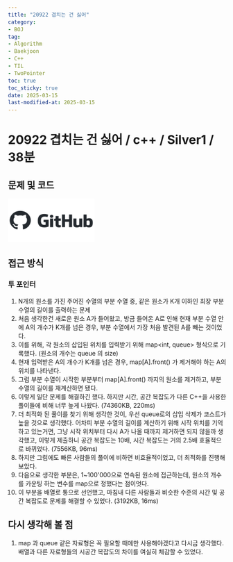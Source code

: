 ```yaml
---
title: "20922 겹치는 건 싫어"
category:
- BOJ
tag:
- Algorithm
- Baekjoon
- C++
- TIL
- TwoPointer
toc: true
toc_sticky: true
date: 2025-03-15
last-modified-at: 2025-03-15
---
```


#   20922 겹치는 건 싫어 / c++ / Silver1 / 38분

## 문제 및 코드   
[<img src="https://github.com/Sho1007/sho1007.github.io/blob/main/assets/images/github-logo-vector.png?raw=true" width="200" height="100"/>](https://github.com/Sho1007/Algorithm/tree/main/%EB%B0%B1%EC%A4%80/Silver/20922.%E2%80%85%EA%B2%B9%EC%B9%98%EB%8A%94%E2%80%85%EA%B1%B4%E2%80%85%EC%8B%AB%EC%96%B4)

## 접근 방식
### 투 포인터
1. N개의 원소를 가진 주어진 수열의 부분 수열 중, 같은 원소가 K개 이하인 최장 부분 수열의 길이를 출력하는 문제
2. 처음 생각한건 새로운 원소 A가 들어왔고, 방금 들어온 A로 인해 현재 부분 수열 안에 A의 개수가 K개를 넘은 경우, 부분 수열에서 가장 처음 발견된 A를 빼는 것이었다.
3. 이를 위해, 각 원소의 삽입된 위치를 입력받기 위해 map<int, queue<int>> 형식으로 기록했다. (원소의 개수는 queue 의 size)
4. 현재 입력받은 A의 개수가 K개를 넘은 경우, map[A].front() 가 제거해야 하는 A의 위치를 나타낸다.
5. 그럼 부분 수열이 시작한 부분부터 map[A].front() 까지의 원소를 제거하고, 부분 수열의 길이를 재계산하면 됐다.
6. 이렇게 일단 문제를 해결하긴 했다. 하지만 시간, 공간 복잡도가 다른 C++을 사용한 풀이들에 비해 너무 높게 나왔다. (74360KB, 220ms)
7. 더 최적화 된 풀이를 찾기 위해 생각한 것이, 우선 queue로의 삽입 삭제가 코스트가 높을 것으로 생각했다. 어차피 부분 수열의 길이를 계산하기 위해 시작 위치를 기억하고 있는거면, 그냥 시작 위치부터 다시 A가 나올 때까지 제거하면 되지 않을까 생각했고, 이렇게 제출하니 공간 복잡도는 10배,  시간 복잡도는 거의 2.5배 효율적으로 바뀌었다. (7556KB, 96ms)
8. 하지만 그럼에도 빠른 사람들의 풀이에 비하면 비효율적이었고, 더 최적화를 진행해보았다.
9. 다음으로 생각한 부분은, 1~100'000으로 연속된 원소에 접근하는데, 원소의 개수를 카운팅 하는 변수를 map으로 정했다는 점이엇다.
10. 이 부분을 배열로 통으로 선언했고, 마침내 다른 사람들과 비슷한 수준의 시간 및 공간 복잡도로 문제를 해결할 수 있었다. (3192KB, 16ms)

## 다시 생각해 볼 점
1. map 과 queue 같은 자료형은 꼭 필요할 때에만 사용해야겠다고 다시금 생각했다. 배열과 다른 자료형들의 시공간 복잡도의 차이를 여실히 체감할 수 있었다.